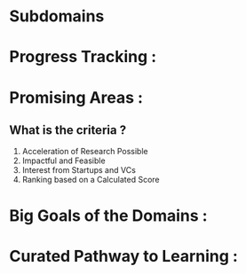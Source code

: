 # Subdomains 


# Progress Tracking : 

# Promising Areas : 

## What is the criteria ?
1. Acceleration of Research Possible 
2. Impactful and Feasible   
3. Interest from Startups and VCs
4. Ranking based on a Calculated Score 

## 

# Big Goals of the Domains :

# Curated Pathway to Learning :